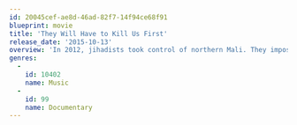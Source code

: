 ```yaml
---
id: 20045cef-ae8d-46ad-82f7-14f94ce68f91
blueprint: movie
title: 'They Will Have to Kill Us First'
release_date: '2015-10-13'
overview: 'In 2012, jihadists took control of northern Mali. They imposed one of the strictest interpretations of sharia law in history. On August 12th they banned music - radio stations destroyed, instruments burned and musicians facing torture, even death. Overnight, Mali’s most revered members of society – the musicians – were forced into hiding or exile. This film follows Mali’s musicians as they fight to keep music alive in their country. We witness fierce battles between the army and the jihadists, capture life over borders at refugee camps where money and hope are scarce, follow perilous journeys home to war ravaged cities, and for one band, Songhoy Blues, their path to international stardom.'
genres:
  -
    id: 10402
    name: Music
  -
    id: 99
    name: Documentary
---
```

